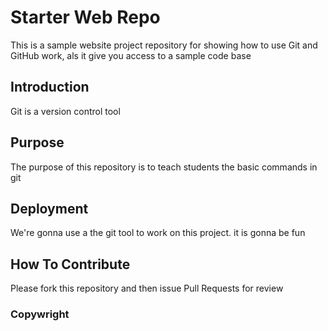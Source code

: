 # Starter Web Repo

This is a sample website project repository for showing how to use Git and GitHub work, als it give you access to a sample code base

## Introduction
Git is a version control tool

## Purpose
The purpose of this repository is to teach students the basic commands in git

## Deployment
We're gonna use a the git tool to work on this project. it is gonna  be fun

## How To Contribute
Please fork this repository and then issue Pull Requests for review

### Copywright
